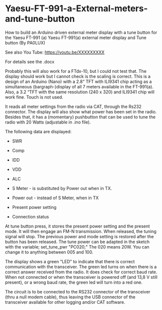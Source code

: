 # Yaesu-FT-991-a-External-meters-and-tune-button
How to build an Arduino driven external meter display with a tune button for the Yaesu FT-991 (a)
Yaesu FT-991(a) external meter display and Tune button (By PA0LUX)

See also You Tube: https://youtu.be/XXXXXXXXX

For details see the .docx

Probably this will also work for a FTdx-10, but I could not test that. The display should work but I cannot check is the scaling is correct.
This is a design of an Arduino (Nano) with a 2.8“ TFT with ILI9341 chip acting as a simultaneous (bargraph-)display of all 7 meters available in the FT-991(a). Also, a 3.2 “TFT with the same resolution (240 x 320) and ILI9341 chip will work fine. Touch is not used.

It reads all meter settings from the radio via CAT, through the Rs232 connector. 
The display will also show what power has been set in the radio. Besides that, it has a (momentary) pushbutton that can be used to tune the radio with 20 Watts (adjustable in .ino file).

The following data are displayed:

- SWR
- Comp
- IDD
- VDD
- ALC
- S Meter - is substituted by Power out when in TX.
- Power out - instead of S Meter, when in TX
 
- Present power setting
- Connection status

At tune button press, it stores the present power setting and the present mode. It will then engage an FM-N transmission. 
When released, the tuning signal will stop. The previous power and mode setting is restored after the button has been released. The tune power can be adapted in the sketch with the variable; set_tune_pwr "PC020;" The 020 means 20W. You can change it to anything between 005 and 100. 


The display shows a green “LED” to indicate that there is correct communication with the transceiver. The green led turns on when there is a correct answer received from the radio. It does check for correct baud rate. When not connected or when the transceiver is powered off (and 13,8 V still present), or a wrong baud rate, the green led will turn into a red one.

The circuit is to be connected to the RS232 connector of the transceiver (thru a null modem cable), thus leaving the USB connector of the transceiver available for other logging and/or CAT software.


